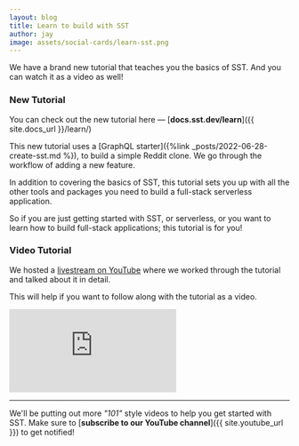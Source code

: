 ```yaml
---
layout: blog
title: Learn to build with SST
author: jay
image: assets/social-cards/learn-sst.png
---
```


We have a brand new tutorial that teaches you the basics of SST. And you can watch it as a video as well!

### New Tutorial

You can check out the new tutorial here — [**docs.sst.dev/learn**]({{ site.docs_url }}/learn/)

This new tutorial uses a [GraphQL starter]({%link _posts/2022-06-28-create-sst.md %}), to build a simple Reddit clone. We go through the workflow of adding a new feature.

In addition to covering the basics of SST, this tutorial sets you up with all the other tools and packages you need to build a full-stack serverless application.

So if you are just getting started with SST, or serverless, or you want to learn how to build full-stack applications; this tutorial is for you!

### Video Tutorial

We hosted a [livestream on YouTube](https://www.youtube.com/watch?v=YtaxDURRjHA) where we worked through the tutorial and talked about it in detail.

This will help if you want to follow along with the tutorial as a video.

<div class="youtube-container">
  <iframe src="https://www.youtube-nocookie.com/embed/i7xEKHWTKNk" frameborder="0" allow="accelerometer; autoplay; clipboard-write; encrypted-media; gyroscope; picture-in-picture" allowfullscreen></iframe>
</div>

---

We'll be putting out more _"101"_ style videos to help you get started with SST. Make sure to [**subscribe to our YouTube channel**]({{ site.youtube_url }}) to get notified!
